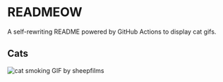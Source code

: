 # READMEOW

A self-rewriting README powered by GitHub Actions to display cat gifs.

## Cats

![cat smoking GIF by sheepfilms](https://media2.giphy.com/media/l0ExdMHUDKteztyfe/200.gif?cid=9acd02dattm1oqb8d59jnwecqtx8jgogh4z5kww3102ts8io&ep=v1_gifs_search&rid=200.gif&ct=g)
